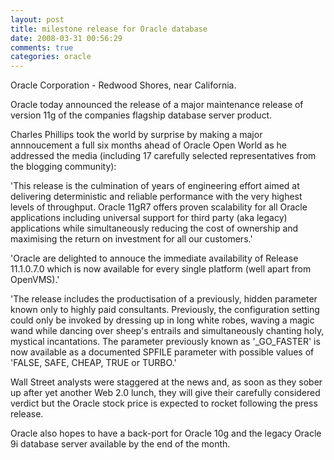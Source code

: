 ```yaml
---
layout: post
title: milestone release for Oracle database
date: 2008-03-31 00:56:29
comments: true
categories: oracle
---
```

Oracle Corporation - Redwood Shores, near California.

Oracle today announced the release of a major maintenance release of
version 11g of the companies flagship database server product.

Charles Phillips took the world by surprise by making a major
annnoucement a full six months ahead of Oracle Open World as he
addressed the media (including 17 carefully selected representatives
from the blogging community):

'This release is the culmination of years of engineering effort aimed at
delivering deterministic and reliable performance with the very highest
levels of throughput. Oracle 11gR7 offers proven scalability for all
Oracle applications including universal support for third party (aka
legacy) applications while simultaneously reducing the cost of ownership
and maximising the return on investment for all our customers.'

'Oracle are delighted to annouce the immediate availability of Release
11.1.0.7.0 which is now available for every single platform (well apart
from OpenVMS).'

'The release includes the productisation of a previously, hidden
parameter known only to highly paid consultants. Previously, the
configuration setting could only be invoked by dressing up in long white
robes, waving a magic wand while dancing over sheep's entrails and
simultaneously chanting holy, mystical incantations. The parameter
previously known as '\_GO\_FASTER' is now available as a documented
SPFILE parameter with possible values of 'FALSE, SAFE, CHEAP, TRUE or
TURBO.'

Wall Street analysts were staggered at the news and, as soon as they
sober up after yet another Web 2.0 lunch, they will give their carefully
considered verdict but the Oracle stock price is expected to rocket
following the press release.

Oracle also hopes to have a back-port for Oracle 10g and the legacy
Oracle 9i database server available by the end of the month.
